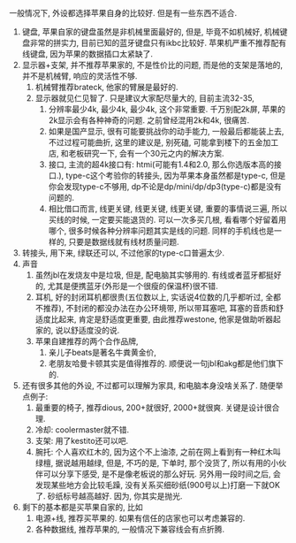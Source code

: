 一般情况下, 外设都选择苹果自身的比较好. 但是有一些东西不适合. 

1. 键盘, 苹果自家的键盘虽然是非机械里面最好的, 但是, 毕竟不如机械好, 机械键盘非常的拼实力, 目前已知的蓝牙键盘只有ikbc比较好. 苹果机严重不推荐配有线键盘, 因为苹果的数据插口太紧缺了. 
2. 显示器+支架, 并不推荐苹果家的, 不是性价比的问题, 而是他的支架是落地的, 并不是机械臂, 响应的灵活性不够. 
   1. 机械臂推荐brateck, 他家的臂展是最好的. 
   2. 显示器就见仁见智了. 只是建议大家配尽量大的, 目前主流32-35, 
      1. 分辨率最少4k, 最少4k, 最少4k, 这个非常重要.  千万别配2k屏, 苹果的2k显示会有各种神奇的问题.  之前曾经混用2k和4k, 很痛苦. 
      2. 如果是国产显示, 很有可能要挑战你的动手能力, 一般最后都能装上去, 不过过程可能曲折, 这里的建议是, 别死磕, 可能拿到楼下的五金加工店, 和老板研究一下, 会有一个30元之内的解决方案. 
      3. 接口, 主流的超4k接口有: htmi(可能有1.4和2.0, 那么你选版本高的接口.), type-c这个考验你的转接头, 因为苹果本身虽然都是type-c, 但是你会发现type-c不够用, dp不论是dp/mini/dp/dp3(type-c)都是没有问题的.  
      4. 相比借口而言, 线更关键, 线更关键, 线更关键, 重要的事情说三遍, 所以买线的时候, 一定要买能退货的. 可以一次多买几根, 看看哪个好留着用哪个, 很多时候各种分辨率问题其实是线的问题. 同样的手机线也是一样的, 只要是数据线就有线材质量问题. 
3. 转接头, 用下来, 绿联还可以, 不过他家的type-c口普遍太少. 
4. 声音
   1. 虽然jbl在发烧友中是垃圾, 但是, 配电脑其实够用的.  有线或者蓝牙都挺好的, 尤其是便携蓝牙(外形是一个很瘦的保温杯)很不错. 
   2. 耳机, 好的封闭耳机都很贵(五位数以上, 实话说4位数的几乎都听过, 全都不推荐), 不封闭的都没办法在办公环境带, 所以带耳塞吧, 耳塞的音质和舒适度比起来, 肯定是舒适度更重要, 由此推荐westone, 他家是做助听器起家的, 说以舒适度没的说. 
   3. 苹果自建推荐的两个合作品牌, 
      1. 亲儿子beats是著名牛粪黄金价, 
      2. 老朋友哈曼卡顿其实是值得推荐的. 顺便说一句jbl和akg都是他们旗下的.  
5. 还有很多其他的外设, 不过都可以理解为家具, 和电脑本身没啥关系了. 随便举点例子:
   1. 最重要的椅子, 推荐dious, 200+就很好, 2000+就很爽. 关键是设计很合理. 
   2. 冷却: coolermaster就不错.
   3. 支架: 用了kestito还可以吧. 
   4. 腕托: 个人喜欢红木的, 因为这个不上油漆, 之前在网上看到有一种红木叫绿檀, 据说越用越绿, 但是, 不巧的是, 下单时, 那个没货了, 所以有用的小伙伴可以分享下感受, 是不是像老板说的那么好玩. 另外用一段时间之后, 会发现某些地方会比较毛躁, 没有关系买细砂纸(900号以上)打磨一下就OK了. 砂纸标号越高越好. 因为, 你其实是抛光. 
6. 剩下的基本都是买苹果自家的, 比如
   1. 电源+线, 推荐买苹果的. 如果有信任的店家也可以考虑兼容的.
   2. 各种数据线, 推荐苹果的, 一般情况下兼容线会有点折腾. 